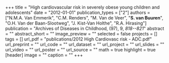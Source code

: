 +++
title = "High cardiovascular risk in severely obese young children and adolescents"
date = "2012-01-01"
publication_types = ["2"]
authors = ["N.M.A. Van Emmerik", "C.M. Renders", "M. Van de Veer", "**S. van Buuren**", "O.H. Van der Baan-Slootweg", "J. Kist-Van Holthe", "R.A. Hirasing"]
publication = "Archives of Diseases in Childhood, (97), 9, _818--821_"
abstract = ""
abstract_short = ""
image_preview = ""
selected = false
projects = []
tags = []
url_pdf = "publications/2012 High Cardiovasc risk - ADC.pdf"
url_preprint = ""
url_code = ""
url_dataset = ""
url_project = ""
url_slides = ""
url_video = ""
url_poster = ""
url_source = ""
math = true
highlight = true
[header]
image = ""
caption = ""
+++
